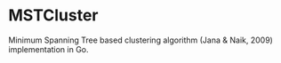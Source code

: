 # MSTCluster
Minimum Spanning Tree based clustering algorithm (Jana &amp; Naik, 2009) implementation in Go.
